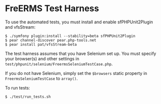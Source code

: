 FreERMS Test Harness
====================

To use the automated tests, you must install and enable
sfPHPUnit2Plugin and vfsStream:

    $ ./symfony plugin:install --stability=beta sfPHPUnit2Plugin
    $ pear channel-discover pear.php-tools.net
    $ pear install pat/vfsStream-beta

The test harness assumes that you have Selenium set up. You must specify
your browser(s) and other settings in
`test/phpunit/selenium/FreermsSeleniumTestCase.php`.

If you do not have Selenium, simply set the `$browsers` static property
in `FreermsSeleniumTestCase` to `array()`.

To run tests:

    $ ./test/run_tests.sh

